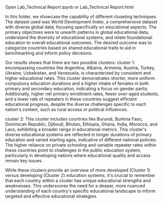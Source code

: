 Open Lab_Technical Report.ipynb or Lab_Technical Report.html

In this folder, we showcase the capability of different cluseting techniques. 
The dataset used was World Development Index, a comprehensive dataset with diverse global data, focusing specifically on educational aspects.
The primary objectives were to unearth patterns in global educational data, understand the diversity of educational systems, and relate foundational education to overall educational outcomes.
The desired outcome was to categorize countries based on shared educational traits to aid in benchmarking and inform policy decisions.

Our results shows that there are two possible clusters:
cluster 1: encompassing countries like Argentina, Albania, Armenia, Austria, Turkey, Ukraine, Uzbekistan, and Venezuela, 
            is characterized by consistent and higher educational rates. This cluster demonstrates shorter, more uniform compulsory
            education durations and a higher intake of females in both primary and secondary education, indicating a focus on gender parity.
            Additionally, higher net primary enrollment rates, fewer over-aged students, and a lower rate of repeaters in these countries suggest efficient educational progress,
            despite the diverse challenges specific to each nation's context, such as rural access or political influences.

cluster 2: This cluster includes countries like Burundi, Burkina Faso, Dominican Republic, Djibouti, Bhutan, Ethiopia, Ghana, India,
            Morocco, and Laos, exhibiting a broader range in educational metrics. This cluster's diverse educational systems are reflected in longer durations of primary education and varied starting ages,
            indicative of different national policies. The higher reliance on private schooling and variable repeater rates within these countries point to challenges in the public education system,
            particularly in developing nations where educational quality and access remain key issues.
            
While these clusters provide an overview of more developed (Cluster 1) versus developing (Cluster 2) education systems, 
it's crucial to remember that each country within a cluster has unique educational strengths and weaknesses. 
This underscores the need for a deeper, more nuanced understanding of each country's specific educational landscape to inform targeted and effective educational strategies.
